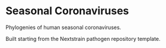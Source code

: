 # Seasonal Coronaviruses

Phylogenies of human seasonal coronaviruses.

Built starting from the Nextstrain pathogen repository template.

